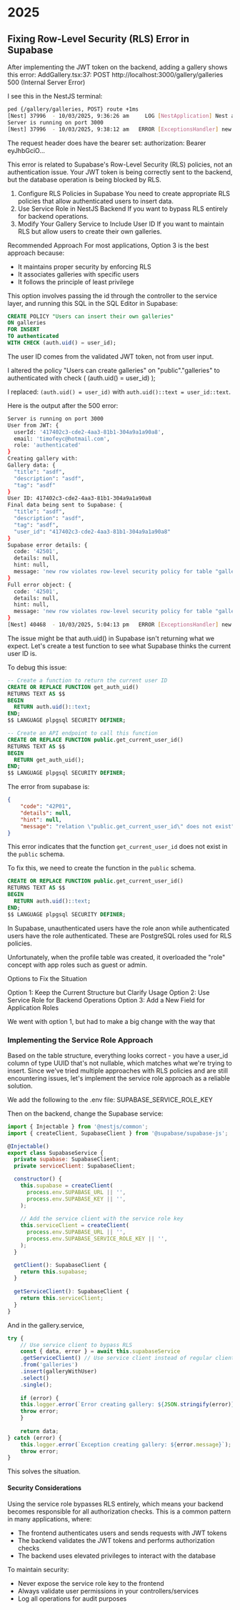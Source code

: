 # 2025

## Fixing Row-Level Security (RLS) Error in Supabase

After implementing the JWT token on the backend, adding a gallery shows this error: AddGallery.tsx:37: POST http://localhost:3000/gallery/galleries 500 (Internal Server Error)

I see this in the NestJS terminal:

```sh
ped {/gallery/galleries, POST} route +1ms
[Nest] 37996  - 10/03/2025, 9:36:26 am     LOG [NestApplication] Nest application successfully started +3ms
Server is running on port 3000
[Nest] 37996  - 10/03/2025, 9:38:12 am   ERROR [ExceptionsHandler] new row violates row-level security policy for table "galleries"  
```

The request header does have the bearer set: authorization:
Bearer eyJhbGciO...

This error is related to Supabase's Row-Level Security (RLS) policies, not an authentication issue. Your JWT token is being correctly sent to the backend, but the database operation is being blocked by RLS.

1. Configure RLS Policies in Supabase
You need to create appropriate RLS policies that allow authenticated users to insert data.
2. Use Service Role in NestJS Backend
If you want to bypass RLS entirely for backend operations.
3. Modify Your Gallery Service to Include User ID
If you want to maintain RLS but allow users to create their own galleries.

Recommended Approach
For most applications, Option 3 is the best approach because:

- It maintains proper security by enforcing RLS
- It associates galleries with specific users
- It follows the principle of least privilege

This option involves passing the id through the controller to the service layer, and running this SQL in the SQL Editor in Supabase:

```sql
CREATE POLICY "Users can insert their own galleries" 
ON galleries
FOR INSERT 
TO authenticated
WITH CHECK (auth.uid() = user_id);
```

The user ID comes from the validated JWT token, not from user input.

I altered the policy "Users can create galleries"
on "public"."galleries"
to authenticated
with check (
  (auth.uid() = user_id)
);

I replaced: ```(auth.uid() = user_id)``` with ```auth.uid()::text = user_id::text```.

Here is the output after the 500 error:

```sh
Server is running on port 3000
User from JWT: {
  userId: '417402c3-cde2-4aa3-81b1-304a9a1a90a8',
  email: 'timofeyc@hotmail.com',
  role: 'authenticated'
}
Creating gallery with:
Gallery data: {
  "title": "asdf",
  "description": "asdf",
  "tag": "asdf"
}
User ID: 417402c3-cde2-4aa3-81b1-304a9a1a90a8
Final data being sent to Supabase: {
  "title": "asdf",
  "description": "asdf",
  "tag": "asdf",
  "user_id": "417402c3-cde2-4aa3-81b1-304a9a1a90a8"
}
Supabase error details: {
  code: '42501',
  details: null,
  hint: null,
  message: 'new row violates row-level security policy for table "galleries"'
}
Full error object: {
  code: '42501',
  details: null,
  hint: null,
  message: 'new row violates row-level security policy for table "galleries"'
}
[Nest] 40468  - 10/03/2025, 5:04:13 pm   ERROR [ExceptionsHandler] new row violates row-level security policy for table "galleries"
```

The issue might be that auth.uid() in Supabase isn't returning what we expect. Let's create a test function to see what Supabase thinks the current user ID is.

To debug this issue:

```sql
-- Create a function to return the current user ID
CREATE OR REPLACE FUNCTION get_auth_uid()
RETURNS TEXT AS $$
BEGIN
  RETURN auth.uid()::text;
END;
$$ LANGUAGE plpgsql SECURITY DEFINER;

-- Create an API endpoint to call this function
CREATE OR REPLACE FUNCTION public.get_current_user_id()
RETURNS TEXT AS $$
BEGIN
  RETURN get_auth_uid();
END;
$$ LANGUAGE plpgsql SECURITY DEFINER;
```

The error from supabase is:

```json
{
    "code": "42P01",
    "details": null,
    "hint": null,
    "message": "relation \"public.get_current_user_id\" does not exist"
}
```

This error indicates that the function `get_current_user_id` does not exist in the `public` schema.

To fix this, we need to create the function in the `public` schema.

```sql
CREATE OR REPLACE FUNCTION public.get_current_user_id()
RETURNS TEXT AS $$
BEGIN
  RETURN auth.uid()::text;
END;
$$ LANGUAGE plpgsql SECURITY DEFINER;
```

In Supabase, unauthenticated users have the role anon while authenticated users have the role authenticated.  These are PostgreSQL roles used for RLS policies.

Unfortunately, when the profile table was created, it overloaded the "role" concept with app roles such as guest or admin.

Options to Fix the Situation

Option 1: Keep the Current Structure but Clarify Usage
Option 2: Use Service Role for Backend Operations
Option 3: Add a New Field for Application Roles

We went with option 1, but had to make a big change with the way that

### Implementing the Service Role Approach

Based on the table structure, everything looks correct - you have a user_id column of type UUID that's not nullable, which matches what we're trying to insert. Since we've tried multiple approaches with RLS policies and are still encountering issues, let's implement the service role approach as a reliable solution.

We add the following to the .env file: SUPABASE_SERVICE_ROLE_KEY

Then on the backend, change the Supabase service:

```js
import { Injectable } from '@nestjs/common';
import { createClient, SupabaseClient } from '@supabase/supabase-js';

@Injectable()
export class SupabaseService {
  private supabase: SupabaseClient;
  private serviceClient: SupabaseClient;

  constructor() {
    this.supabase = createClient(
      process.env.SUPABASE_URL || '',
      process.env.SUPABASE_KEY || '',
    );
    
    // Add the service client with the service role key
    this.serviceClient = createClient(
      process.env.SUPABASE_URL || '',
      process.env.SUPABASE_SERVICE_ROLE_KEY || '',
    );
  }

  getClient(): SupabaseClient {
    return this.supabase;
  }
  
  getServiceClient(): SupabaseClient {
    return this.serviceClient;
  }
}
```

And in the gallery.service,

```js
try {
    // Use service client to bypass RLS
    const { data, error } = await this.supabaseService
    .getServiceClient() // Use service client instead of regular client
    .from('galleries')
    .insert(galleryWithUser)
    .select()
    .single();
    
    if (error) {
    this.logger.error(`Error creating gallery: ${JSON.stringify(error)}`);
    throw error;
    }
    
    return data;
} catch (error) {
    this.logger.error(`Exception creating gallery: ${error.message}`);
    throw error;
}
```

This solves the situation.

#### Security Considerations

Using the service role bypasses RLS entirely, which means your backend becomes responsible for all authorization checks. This is a common pattern in many applications, where:

- The frontend authenticates users and sends requests with JWT tokens
- The backend validates the JWT tokens and performs authorization checks
- The backend uses elevated privileges to interact with the database

To maintain security:

- Never expose the service role key to the frontend
- Always validate user permissions in your controllers/services
- Log all operations for audit purposes
